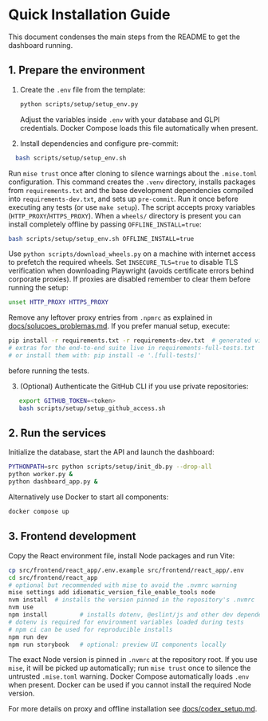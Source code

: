 # Quick Installation Guide

This document condenses the main steps from the README to get the dashboard running.

## 1. Prepare the environment

1. Create the `.env` file from the template:
   ```bash
   python scripts/setup/setup_env.py
   ```
   Adjust the variables inside `.env` with your database and GLPI credentials.
   Docker Compose loads this file automatically when present.

2. Install dependencies and configure pre-commit:
```bash
  bash scripts/setup/setup_env.sh
```
Run `mise trust` once after cloning to silence warnings about the `.mise.toml`
configuration.
  This command creates the `.venv` directory, installs packages from
  `requirements.txt` and the base development dependencies compiled into
  `requirements-dev.txt`, and sets up `pre-commit`.
  Run it once before executing any tests (or use `make setup`). The script
  accepts proxy variables (`HTTP_PROXY`/`HTTPS_PROXY`). When a `wheels/`
  directory is present you can install completely offline by passing
  `OFFLINE_INSTALL=true`:

  ```bash
  bash scripts/setup/setup_env.sh OFFLINE_INSTALL=true
  ```

  Use `python scripts/download_wheels.py` on a machine with internet access to
  prefetch the required wheels. Set `INSECURE_TLS=true` to disable TLS
  verification when downloading Playwright (avoids certificate errors behind
  corporate proxies).
   If proxies are disabled remember to clear them before running the setup:

   ```bash
   unset HTTP_PROXY HTTPS_PROXY
   ```
   Remove any leftover proxy entries from `.npmrc` as explained in
   [docs/solucoes_problemas.md](solucoes_problemas.md#11.1-unknown-env-config-http-proxy).
  If you prefer manual setup, execute:

  ```bash
  pip install -r requirements.txt -r requirements-dev.txt  # generated via pip-compile
  # extras for the end-to-end suite live in requirements-full-tests.txt
  # or install them with: pip install -e '.[full-tests]'
  ```
   before running the tests.

3. (Optional) Authenticate the GitHub CLI if you use private repositories:
```bash
   export GITHUB_TOKEN=<token>
   bash scripts/setup/setup_github_access.sh
   ```

## 2. Run the services

Initialize the database, start the API and launch the dashboard:

```bash
PYTHONPATH=src python scripts/setup/init_db.py --drop-all
python worker.py &
python dashboard_app.py &
```

Alternatively use Docker to start all components:

```bash
docker compose up
```

## 3. Frontend development

Copy the React environment file, install Node packages and run Vite:

```bash
cp src/frontend/react_app/.env.example src/frontend/react_app/.env
cd src/frontend/react_app
# optional but recommended with mise to avoid the .nvmrc warning
mise settings add idiomatic_version_file_enable_tools node
nvm install  # installs the version pinned in the repository's .nvmrc
nvm use
npm install         # installs dotenv, @eslint/js and other dev dependencies
# dotenv is required for environment variables loaded during tests
# npm ci can be used for reproducible installs
npm run dev
npm run storybook   # optional: preview UI components locally
```
The exact Node version is pinned in `.nvmrc` at the repository root. If you use `mise`, it will be picked up automatically; run `mise trust` once to silence the untrusted `.mise.toml` warning.
Docker Compose automatically loads `.env` when present.
Docker can be used if you cannot install the required Node version.

For more details on proxy and offline installation see [docs/codex_setup.md](codex_setup.md).
